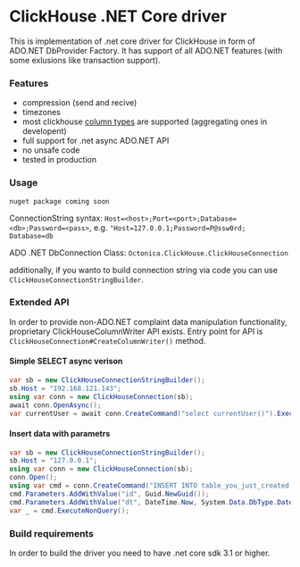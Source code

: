 ClickHouse .NET Core driver
===============

This is implementation of .net core driver for ClickHouse in form of ADO.NET DbProvider Factory.
It has support of all ADO.NET features (with some exlusions like transaction support).

### Features
* compression (send and recive)
* timezones
* most clickhouse [column types](docs/TypeMapping.md) are supported (aggregating ones in developent)
* full support for .net async ADO.NET API
* no unsafe code
* tested in production

### Usage
```
nuget package coming soon
```

ConnectionString syntax: 
`Host=<host>;Port=<port>;Database=<db>;Password=<pass>`, e.g. `"Host=127.0.0.1;Password=P@ssw0rd; Database=db`

ADO .NET DbConnection Class:
`Octonica.ClickHouse.ClickHouseConnection`

additionally, if you wanto to build connection string via code you can use `ClickHouseConnectionStringBuilder`.


### Extended API
In order to provide non-ADO.NET complaint data manipulation functionality, proprietary ClickHouseColumnWriter API exists.
Entry point for API is `ClickHouseConnection#CreateColumnWriter()` method.

#### Simple SELECT async verison
```csharp
var sb = new ClickHouseConnectionStringBuilder();
sb.Host = "192.168.121.143";
using var conn = new ClickHouseConnection(sb);
await conn.OpenAsync();
var currentUser = await conn.CreateCommand("select currentUser()").ExecuteScalarAsync();
```
#### Insert data with parametrs
```csharp
var sb = new ClickHouseConnectionStringBuilder();
sb.Host = "127.0.0.1";
using var conn = new ClickHouseConnection(sb);
conn.Open();
using var cmd = conn.CreateCommand("INSERT INTO table_you_just_created SELECT {id}, {dt}");
cmd.Parameters.AddWithValue("id", Guid.NewGuid());
cmd.Parameters.AddWithValue("dt", DateTime.Now, System.Data.DbType.DateTime);
var _ = cmd.ExecuteNonQuery();
```

### Build requirements
In order to build the driver you need to have .net core sdk 3.1 or higher.
